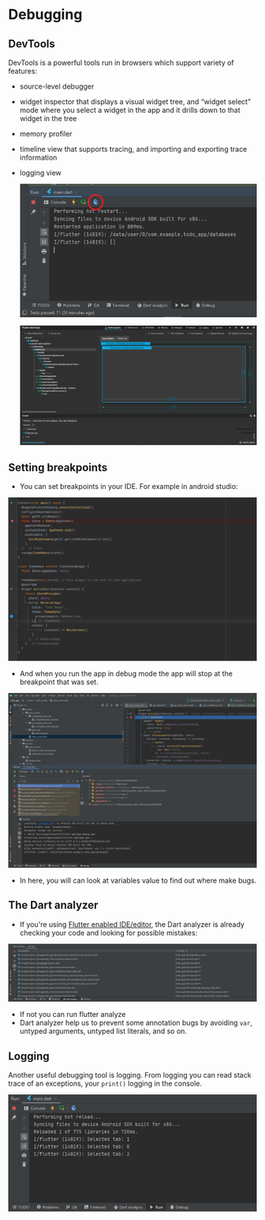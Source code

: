 # Debugging

## DevTools

DevTools is a powerful tools run in browsers which support variety of features:

- source-level debugger

- widget inspector that displays a visual widget tree, and “widget select” mode where you select a widget in the app and it drills down to that widget in the tree

- memory profiler

- timeline view that supports tracing, and importing and exporting trace information

- logging view

  ![](.\assets\images\devtools.png)

  ![](.\assets\images\devtools_view.PNG)

## Setting breakpoints
- You can set breakpoints in your IDE. For example in android studio:

![](.\assets\images\breakpoint.PNG)

- And when you run the app in debug mode the app will stop at the breakpoint that was set.

![](.\assets\images\meet_breakpoint.PNG)

- In here, you will can look at variables value to find out where make bugs.

## The Dart analyzer

- If you're using [Flutter enabled IDE/editor](https://flutter.dev/docs/get-started/editor), the Dart analyzer is already checking your code and looking for possible mistakes:

![](.\assets\images\dart_analyzer.PNG)

- If not you can run flutter analyze
- Dart analyzer help us to prevent some annotation bugs by avoiding `var`, untyped arguments, untyped list literals, and so on.

## Logging

Another useful debugging tool is logging. From logging you can read stack trace of an exceptions, your `print()` logging in the console.

![](.\assets\images\logging.PNG)

